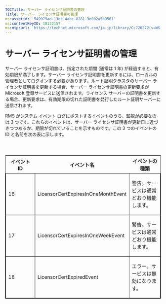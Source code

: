```yaml
---
TOCTitle: サーバー ライセンサ証明書の管理
Title: サーバー ライセンサ証明書の管理
ms:assetid: '549979ad-13ee-4abc-8281-3e002a5a9561'
ms:contentKeyID: 18122157
ms:mtpsurl: 'https://technet.microsoft.com/ja-jp/library/Cc720272(v=WS.10)'
---
```


サーバー ライセンサ証明書の管理
===============================

サーバー ライセンサ証明書は、指定された期間 (通常は 1 年) が経過すると、有効期限が満了します。サーバー ライセンサ証明書を更新するには、ローカルの管理者としてログオンする必要があります。ルート証明クラスタのサーバー ライセンサ証明書を更新する場合、サーバー ライセンサ証明書の更新要求が Microsoft 登録サービスに送信されます。ライセンス サーバーの証明書を更新する場合、更新要求は、有効期限の切れた証明書を発行したルート証明サーバーに送信されます。

RMS がシステム イベント ログにポストするイベントのうち、監視が必要なのは 3 つです。これらのイベントは、サーバー ライセンサ証明書が更新日に近づきつつあるか、期限が切れていることを示すものです。この 3 つのイベントの ID と名前を次の表に示します。

###  

<p> </p>
<table style="border:1px solid black;">
<colgroup>
<col width="33%" />
<col width="33%" />
<col width="33%" />
</colgroup>
<thead>
<tr class="header">
<th>イベント ID</th>
<th>イベント名</th>
<th>イベントの種類</th>
</tr>
</thead>
<tbody>
<tr class="odd">
<td style="border:1px solid black;"><p>16</p></td>
<td style="border:1px solid black;"><p>LicensorCertExpiresInOneMonthEvent</p></td>
<td style="border:1px solid black;"><p>警告。サービスは通常どおり機能します。</p></td>
</tr>
<tr class="even">
<td style="border:1px solid black;"><p>17</p></td>
<td style="border:1px solid black;"><p>LicensorCertExpiresInOneWeekEvent</p></td>
<td style="border:1px solid black;"><p>警告。サービスは通常どおり機能します。</p></td>
</tr>
<tr class="odd">
<td style="border:1px solid black;"><p>18</p></td>
<td style="border:1px solid black;"><p>LicensorCertExpiredEvent</p></td>
<td style="border:1px solid black;"><p>エラー。サービスは無効になります。</p></td>
</tr>
</tbody>
</table>
